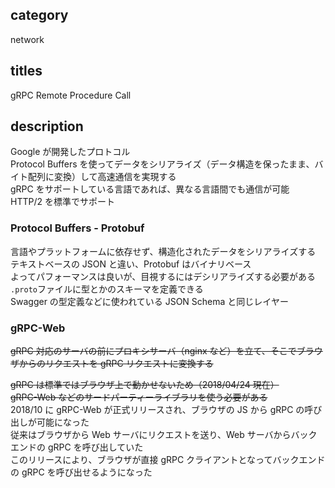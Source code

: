 ## category

network

## titles

gRPC
Remote Procedure Call

## description

Google が開発したプロトコル  
Protocol Buffers を使ってデータをシリアライズ（データ構造を保ったまま、バイト配列に変換）して高速通信を実現する  
gRPC をサポートしている言語であれば、異なる言語間でも通信が可能  
HTTP/2 を標準でサポート

### Protocol Buffers - Protobuf

言語やプラットフォームに依存せず、構造化されたデータをシリアライズする  
テキストベースの JSON と違い、Protobuf はバイナリベース  
よってパフォーマンスは良いが、目視するにはデシリアライズする必要がある  
`.proto`ファイルに型とかのスキーマを定義できる  
Swagger の型定義などに使われている JSON Schema と同じレイヤー

### gRPC-Web

~~gRPC 対応のサーバの前にプロキシサーバ（nginx など）を立て、そこでブラウザからのリクエストを gRPC リクエストに変換する~~

~~gRPC は標準ではブラウザ上で動かせないため（2018/04/24 現在）~~  
~~gRPC-Web などのサードパーティーライブラリを使う必要がある~~  
2018/10 に gRPC-Web が正式リリースされ、ブラウザの JS から gRPC の呼び出しが可能になった  
従来はブラウザから Web サーバにリクエストを送り、Web サーバからバックエンドの gRPC を呼び出していた  
このリリースにより、ブラウザが直接 gRPC クライアントとなってバックエンドの gRPC を呼び出せるようになった
